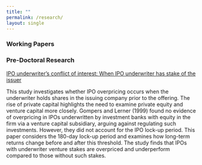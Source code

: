 ```yaml
---
title: ""
permalink: /research/
layout: single
---
```

### Working Papers  


### Pre-Doctoral Research 
[IPO underwriter’s conflict of interest: When IPO underwriter has stake of the issuer](https://jhklee.github.io/research/) 

This study investigates whether IPO overpricing occurs when the underwriter holds shares in the issuing company prior to the offering. The rise of private capital highlights the need to examine private equity and venture capital more closely. Gompers and Lerner (1999) found no evidence of overpricing in IPOs underwritten by investment banks with equity in the firm via a venture capital subsidiary, arguing against regulating such investments. However, they did not account for the IPO lock-up period. This paper considers the 180-day lock-up period and examines how long-term returns change before and after this threshold. The study finds that IPOs with underwriter venture stakes are overpriced and underperform compared to those without such stakes. 





